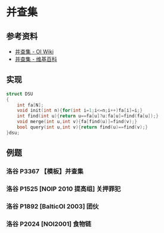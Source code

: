 # 并查集

## 参考资料

- [并查集 - OI Wiki](https://oi-wiki.org/ds/dsu/)
- [并查集 - 维基百科](https://zh.wikipedia.org/zh-cn/并查集)

## 实现

```cpp
struct DSU
{
	int fa[N];
	void init(int n){for(int i=1;i<=n;i++)fa[i]=i;}
	int find(int u){return u==fa[u]?u:fa[u]=find(fa[u]);}
	void merge(int u,int v){fa[find(u)]=find(v);}
    bool query(int u,int v){return find(u)==find(v);}
}dsu;
```

## 例题

### 洛谷 P3367 【模板】并查集

<Problem id="P3367" />

### 洛谷 P1525 [NOIP 2010 提高组] 关押罪犯

<Problem id="P1525" />

### 洛谷 P1892 [BalticOI 2003] 团伙

<Problem id="P1892" />

### 洛谷 P2024 [NOI2001] 食物链

<Problem id="P2024" />
